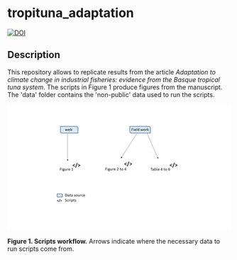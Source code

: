 # tropituna_adaptation
[![DOI](https://zenodo.org/badge/DOI/10.5281/zenodo.8083597.svg)](https://doi.org/10.5281/zenodo.8083597)

## Description

This repository allows to replicate results from the article *Adaptation to climate change in industrial fisheries: evidence from the Basque tropical tuna system*. The scripts in Figure 1 produce figures from the manuscript. The 'data' folder contains the 'non-public' data used to run the scripts.

![](Images/outline_scripts.jpg)

**Figure 1. Scripts workflow.** Arrows indicate where the necessary data to run scripts come from.
